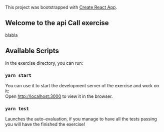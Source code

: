 This project was bootstrapped with [Create React App](https://github.com/facebook/create-react-app).


## Welcome to the api Call exercise

blabla



## Available Scripts

In the exercise directory, you can run:

### `yarn start`

You can use it to start the development server of the exercise and work on it:<br />
Open [http://localhost:3000](http://localhost:3000) to view it in the browser.


### `yarn test`

Launches the auto-evaluation, if you manage to have all the tests passing you will have the finished the exercise!<br />
